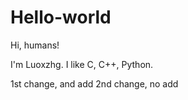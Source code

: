 ﻿# Hello-world

Hi, humans!

I'm Luoxzhg. I like C, C++, Python.

1st change, and add
2nd change, no add
